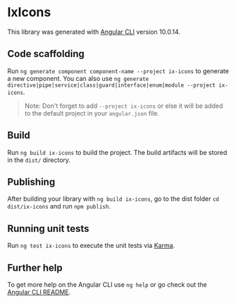 # IxIcons

This library was generated with [Angular CLI](https://github.com/angular/angular-cli) version 10.0.14.

## Code scaffolding

Run `ng generate component component-name --project ix-icons` to generate a new component. You can also use `ng generate directive|pipe|service|class|guard|interface|enum|module --project ix-icons`.
> Note: Don't forget to add `--project ix-icons` or else it will be added to the default project in your `angular.json` file. 

## Build

Run `ng build ix-icons` to build the project. The build artifacts will be stored in the `dist/` directory.

## Publishing

After building your library with `ng build ix-icons`, go to the dist folder `cd dist/ix-icons` and run `npm publish`.

## Running unit tests

Run `ng test ix-icons` to execute the unit tests via [Karma](https://karma-runner.github.io).

## Further help

To get more help on the Angular CLI use `ng help` or go check out the [Angular CLI README](https://github.com/angular/angular-cli/blob/master/README.md).
